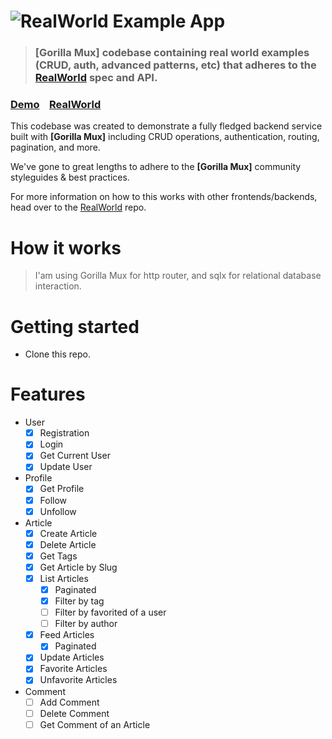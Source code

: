 # ![RealWorld Example App](logo.png)

> ### [Gorilla Mux] codebase containing real world examples (CRUD, auth, advanced patterns, etc) that adheres to the [RealWorld](https://github.com/gothinkster/realworld) spec and API.


### [Demo](https://demo.realworld.io/)&nbsp;&nbsp;&nbsp;&nbsp;[RealWorld](https://github.com/gothinkster/realworld)


This codebase was created to demonstrate a fully fledged backend service built with **[Gorilla Mux]** including CRUD operations, authentication, routing, pagination, and more.

We've gone to great lengths to adhere to the **[Gorilla Mux]** community styleguides & best practices.

For more information on how to this works with other frontends/backends, head over to the [RealWorld](https://github.com/gothinkster/realworld) repo.


# How it works

> I'am using Gorilla Mux for http router, and sqlx for relational database interaction.

# Getting started

- Clone this repo.

# Features
- User
  - [x] Registration
  - [x] Login
  - [x] Get Current User
  - [x] Update User

- Profile
  - [x] Get Profile
  - [x] Follow
  - [x] Unfollow

- Article
  - [x] Create Article
  - [x] Delete Article
  - [x] Get Tags
  - [x] Get Article by Slug
  - [x] List Articles
    - [x] Paginated
    - [x] Filter by tag
    - [ ] Filter by favorited of a user
    - [ ] Filter by author
  - [x] Feed Articles
    - [x] Paginated
  - [x] Update Articles
  - [x] Favorite Articles
  - [x] Unfavorite Articles

- Comment
  - [ ] Add Comment
  - [ ] Delete Comment
  - [ ] Get Comment of an Article

